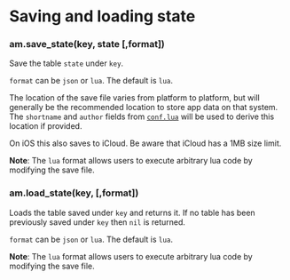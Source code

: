 
# Saving and loading state

### am.save_state(key, state [,format])

Save the table `state` under `key`.

`format` can be `json` or `lua`. The default is `lua`.

The location of the save file varies from platform to platform,
but will generally be the recommended location to store
app data on that system. The `shortname` and `author` fields
from [`conf.lua`](#config) will be used to derive this location
if provided.

On iOS this also saves to iCloud. Be aware that iCloud has a 1MB size limit.

**Note**:
The `lua` format allows users to execute arbitrary lua
code by modifying the save file.

### am.load_state(key, [,format])

Loads the table saved under `key` and returns
it. If no table has been previously saved under `key`
then `nil` is returned.

`format` can be `json` or `lua`. The default is
`lua`.

**Note**:
The `lua` format allows users to execute arbitrary lua
code by modifying the save file.
